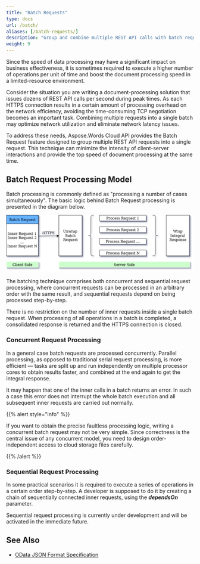 ```yaml
---
title: "Batch Requests"
type: docs
url: /batch/
aliases: [/batch-requests/]
description: "Group and combine multiple REST API calls with batch requests"
weight: 9
---
```


Since the speed of data processing may have a significant impact on business effectiveness, it is sometimes required to execute a higher number of operations per unit of time and boost the document processing speed in a limited-resource environment.

Consider the situation you are writing a document-processing solution that issues dozens of REST API calls per second during peak times. As each HTTPS connection results in a certain amount of processing overhead on the network efficiency, avoiding the time-consuming TCP negotiation becomes an important task. Combining multiple requests into a single batch may optimize network utilization and eliminate network latency issues.

To address these needs, Aspose.Words Cloud API provides the Batch Request feature designed to group multiple REST API requests into a single request. This technique can minimize the intensity of client-server interactions and provide the top speed of document processing at the same time.

## Batch Request Processing Model

Batch processing is commonly defined as "processing a number of cases simultaneously". The basic logic behind Batch Request processing is presented in the diagram below.

![batch.png](batch.png)

The batching technique comprises both concurrent and sequential request processing, where concurrent requests can be processed in an arbitrary order with the same result, and sequential requests depend on being processed step-by-step.

There is no restriction on the number of inner requests inside a single batch request. When processing of all operations in a batch is completed, a consolidated response is returned and the HTTPS connection is closed.

### Concurrent Request Processing

In a general case batch requests are processed concurrently. Parallel processing, as opposed to traditional serial request processing, is more efficient — tasks are split up and run independently on multiple processor cores to obtain results faster, and combined at the end again to get the integral response.

It may happen that one of the inner calls in a batch returns an error. In such a case this error does not interrupt the whole batch execution and all subsequent inner requests are carried out normally.

{{% alert style="info" %}}

If you want to obtain the precise faultless processing logic, writing a concurrent batch request may not be very simple. Since correctness is the central issue of any concurrent model, you need to design order-independent access to cloud storage files carefully.

{{% /alert %}}

### Sequential Request Processing

In some practical scenarios it is required to execute a series of operations in a certain order step-by-step. A developer is supposed to do it by creating a chain of sequentially connected inner requests, using the ***dependsOn*** parameter.

Sequential request processing is currently under development and will be activated in the immediate future.

## See Also

* [OData JSON Format Specification](http://docs.oasis-open.org/odata/odata-json-format/v4.01/odata-json-format-v4.01.html#_Toc38457781)
